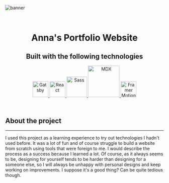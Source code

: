 <!-- README START -->

![banner](https://s3-alpha-sig.figma.com/hub/profile/846030581982914609/0fc6a492-747c-46ee-ba34-02a9911f3c73_cover?Expires=1684108800&Signature=oeupvhh~XC0eJ6SY8A4MIjn3L2VwPc83EaqwpKIYmz1tjxxVpIDt1gVaNgfw2WGyKZFVnX67Ghm7KqsZzqwx9iPdKjjPEiKbjvr2E8qmjPDQxLo1p4vqSyjjuKDLinawdv1YB9y3oem9YKKwXYaq4sWx4EMMOYsJXqnVRPGMoADmEyuqneX8PutfqJm5s1QG5H10Ik0-vsbdIddCQZlLUbrvHRT3s2NWhSWx4EU8-SSvoAKOKP9iO1cpuvQ9gV3n-UsMw2fCmRxA0T-m5suB8waWgPat3YOEpJIUWYd1ZMsLjAOAfuEJ4Clt5knWVlyfe9wPja6N1Mlusv2N9LQAuA__&Key-Pair-Id=APKAQ4GOSFWCVNEHN3O4)

<br />

<h1 align="center">
  Anna's Portfolio Website
</h1>

<h2 align="center">
  Built with the following technologies
</h2>

<p align="center">
  <a href="https://www.gatsbyjs.com">
    <img alt="Gatsby" src="https://www.gatsbyjs.com/Gatsby-Monogram.svg" width="50"/>
  </a>
  <a href="https://react.dev/">
    <img alt="React" src="https://user-images.githubusercontent.com/25181517/183897015-94a058a6-b86e-4e42-a37f-bf92061753e5.png" width="50"/>
  </a>
  <a href="https://sass-lang.com/">
    <img alt="Sass" src="https://sass-lang.com/assets/img/logos/logo-b6e1ef6e.svg" width="65"/>
  </a>
  <a href="https://mdxjs.com/">
    <img alt="MDX" src="https://camo.githubusercontent.com/a1ed609909277603e99737322eba7be62d52eea6428f91678f2a74f2180de507/68747470733a2f2f6d64782d6c6f676f2e6e6f772e7368" width="100"/>
  </a>
  <a href="https://www.framer.com/motion/">
    <img alt="Framer Motion" src="https://camo.githubusercontent.com/179d66ab2b0321726c88a586c4ad38802e7113a3c98c6fd3f0156c01c98cfd14/68747470733a2f2f6672616d657275736572636f6e74656e742e636f6d2f696d616765732f34386861395a52396f5a51475136675a38595566456c50335430412e706e67" width="50"/>
  </a>
<p>

<br />

## About the project

<hr>

<p>
  I used this project as a learning experience to try out technologies I hadn't used before. It was a lot of fun and of course struggle to build a website from scratch using tools that were foreign to me. I would describe the process as a success because I learned a lot. Of course, as it always seems to be, designing for yourself tends to be harder than designing for a someone else, so I will always be unhappy with personal designs and keep working on improvements. I suppose it's a good thing? Can be quite tedious though.
</p>
<!-- README END -->
